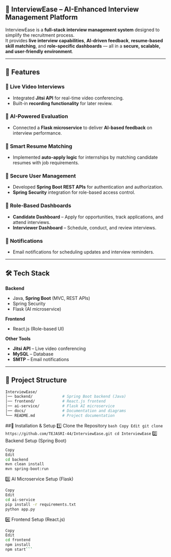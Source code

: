 ## **🎯 InterviewEase – AI-Enhanced Interview Management Platform**

InterviewEase is a **full-stack interview management system** designed to simplify the recruitment process.  
It provides **live interview capabilities**, **AI-driven feedback**, **resume-based skill matching**, and **role-specific dashboards** — all in a **secure, scalable, and user-friendly environment**.

---

## 🚀 **Features**

### 🔹 **Live Video Interviews**
- Integrated **Jitsi API** for real-time video conferencing.
- Built-in **recording functionality** for later review.

### 🔹 **AI-Powered Evaluation**
- Connected a **Flask microservice** to deliver **AI-based feedback** on interview performance.

### 🔹 **Smart Resume Matching**
- Implemented **auto-apply logic** for internships by matching candidate resumes with job requirements.

### 🔹 **Secure User Management**
- Developed **Spring Boot REST APIs** for authentication and authorization.
- **Spring Security** integration for role-based access control.

### 🔹 **Role-Based Dashboards**
- **Candidate Dashboard** – Apply for opportunities, track applications, and attend interviews.
- **Interviewer Dashboard** – Schedule, conduct, and review interviews.

### 🔹 **Notifications**
- Email notifications for scheduling updates and interview reminders.

---

## 🛠 **Tech Stack**

**Backend**
- Java, **Spring Boot** (MVC, REST APIs)
- Spring Security
- Flask (AI microservice)

**Frontend**
- React.js (Role-based UI)

**Other Tools**
- **Jitsi API** – Live video conferencing
- **MySQL** – Database
- **SMTP** – Email notifications

---

## 📂 **Project Structure**
```bash
InterviewEase/
│── backend/             # Spring Boot backend (Java)
│── frontend/            # React.js frontend
│── ai-service/          # Flask AI microservice
│── docs/                # Documentation and diagrams
└── README.md            # Project documentation
```


##🔧 Installation & Setup
1️⃣ Clone the Repository
     ```bash
      Copy
      Edit
      git clone https://github.com/TEJASRI-44/InterviewEase.git
      cd InterviewEase```
2️⃣ Backend Setup (Spring Boot)
```bash
Copy
Edit
cd backend
mvn clean install
mvn spring-boot:run
```
3️⃣ AI Microservice Setup (Flask)
```bash
Copy
Edit
cd ai-service
pip install -r requirements.txt
python app.py
```
4️⃣ Frontend Setup (React.js)
```bash
Copy
Edit
cd frontend
npm install
npm start```
